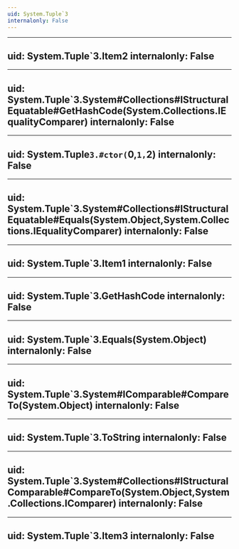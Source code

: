 ```yaml
---
uid: System.Tuple`3
internalonly: False
---
```


---
uid: System.Tuple`3.Item2
internalonly: False
---

---
uid: System.Tuple`3.System#Collections#IStructuralEquatable#GetHashCode(System.Collections.IEqualityComparer)
internalonly: False
---

---
uid: System.Tuple`3.#ctor(`0,`1,`2)
internalonly: False
---

---
uid: System.Tuple`3.System#Collections#IStructuralEquatable#Equals(System.Object,System.Collections.IEqualityComparer)
internalonly: False
---

---
uid: System.Tuple`3.Item1
internalonly: False
---

---
uid: System.Tuple`3.GetHashCode
internalonly: False
---

---
uid: System.Tuple`3.Equals(System.Object)
internalonly: False
---

---
uid: System.Tuple`3.System#IComparable#CompareTo(System.Object)
internalonly: False
---

---
uid: System.Tuple`3.ToString
internalonly: False
---

---
uid: System.Tuple`3.System#Collections#IStructuralComparable#CompareTo(System.Object,System.Collections.IComparer)
internalonly: False
---

---
uid: System.Tuple`3.Item3
internalonly: False
---
